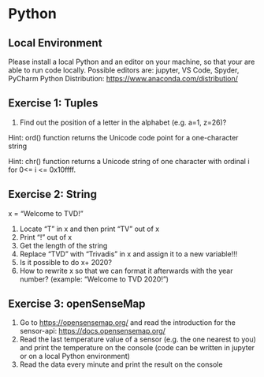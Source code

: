# Python

## Local Environment

Please install a local Python and an editor on your machine, so that your are able to run code locally. Possible editors are: jupyter, VS Code, Spyder, PyCharm
Python Distribution: https://www.anaconda.com/distribution/

## Exercise 1: Tuples

1. Find out the position of a letter in the alphabet (e.g. a=1, z=26)?

Hint: ord() function returns the Unicode code point for a one-character string

Hint: chr() function returns a Unicode string of one character with ordinal i for 0<= i <= 0x10ffff.

## Exercise 2: String

x = “Welcome to TVD!”

1. Locate “T” in x and then print “TV” out of x
1. Print “!” out of x
1. Get the length of the string
1. Replace “TVD” with “Trivadis” in x and assign it to a new variable!!!
1. Is it possible to do x+ 2020?
1. How to rewrite x so that we can format it afterwards with the year number? (example: “Welcome to TVD 2020!”)

## Exercise 3: openSenseMap

1. Go to https://opensensemap.org/ and read the introduction for the sensor-api: https://docs.opensensemap.org/
1. Read the last temperature value of a sensor (e.g. the one nearest to you) and print the temperature on the console (code can be written in jupyter or on a local Python environment)
1. Read the data every minute and print the result on the console
